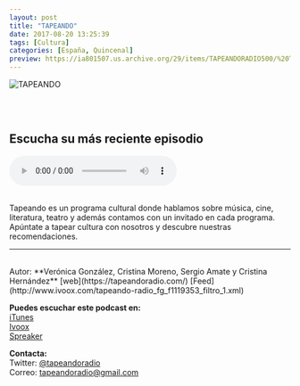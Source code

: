 ```yaml
---
layout: post
title: "TAPEANDO"
date: 2017-08-20 13:25:39
tags: [Cultura]
categories: [España, Quincenal]
preview: https://ia801507.us.archive.org/29/items/TAPEANDORADIO500/%20TAPEANDO%20RADIO300.png
---
```


![TAPEANDO](https://ia601507.us.archive.org/29/items/TAPEANDORADIO500/%20TAPEANDO%20RADIO500.png)

<br/>
<br/>

## Escucha su más reciente episodio

<!--reproductor-feed=http://www.ivoox.com/tapeando-radio_fg_f1119353_filtro_1.xml-->
<!--reproductor-start-->
<audio id="audio" preload="auto" controls="" src="http://www.ivoox.com/tapeandoradio-52-ruth-canadas_mf_26264433_feed_1.mp3"></audio>
<!--reproductor-end-->

<br/>  
Tapeando es un programa cultural donde hablamos sobre música, cine, literatura, teatro y además contamos con un invitado en cada programa. Apúntate a tapear cultura con nosotros y descubre nuestras recomendaciones.

_ _ _

<br>
Autor: **Verónica González, Cristina Moreno, Sergio Amate y Cristina Hernández**  
[web](https://tapeandoradio.com/)  
[Feed](http://www.ivoox.com/tapeando-radio_fg_f1119353_filtro_1.xml)  


**Puedes escuchar este podcast en:**  
[iTunes](https://itunes.apple.com/es/podcast/tapeando-radio/id1084147634?l=en)  
[Ivoox](http://www.ivoox.com/podcast-tapeando-radio_sq_f1119353_1.html)  
[Spreaker](https://www.spreaker.com/user/9200716)  


**Contacta:**  
Twitter: [@tapeandoradio](https://twitter.com/tapeandoradio)  
Correo: [tapeandoradio@gmail.com](mailto:tapeandoradio@gmail.com)  

